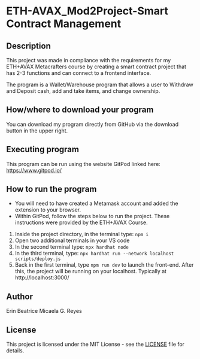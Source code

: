 # ETH-AVAX_Mod2Project-Smart Contract Management 

## Description
This project was made in compliance with the requirements for my ETH+AVAX Metacrafters course by creating a smart contract project that has 2-3 functions and can connect to a frontend interface. 

The program is a Wallet/Warehouse program that allows a user to Withdraw and Deposit cash, add and take items, and change ownership.


## How/where to download your program
You can download my program directly from GitHub via the download button in the upper right.


## Executing program
This program can be run using the website GitPod linked here: https://www.gitpod.io/


## How to run the program
- You will need to have created a Metamask account and added the extension to your browser.
- Within GitPod, follow the steps below to run the project. These instructions were provided by the ETH+AVAX Course.
1. Inside the project directory, in the terminal type: `npm i`
2. Open two additional terminals in your VS code
3. In the second terminal type: `npx hardhat node`
4. In the third terminal, type: `npx hardhat run --network localhost scripts/deploy.js`
5. Back in the first terminal, type `npm run dev` to launch the front-end.
After this, the project will be running on your localhost. 
Typically at http://localhost:3000/

## Author
Erin Beatrice Micaela G. Reyes

## License
This project is licensed under the MIT License - see the [LICENSE](https://github.com/YumenoRetort/ETH-AVAX_Mod2project/blob/main/LICENSE) file for details.

